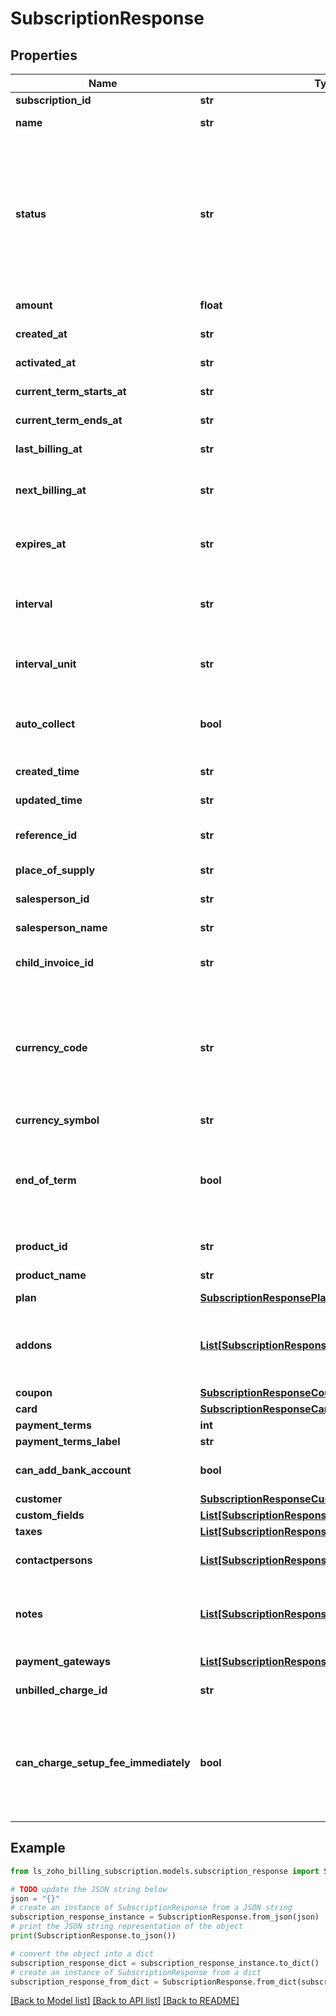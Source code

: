 # SubscriptionResponse


## Properties

Name | Type | Description | Notes
------------ | ------------- | ------------- | -------------
**subscription_id** | **str** | Unique ID generated for a subscription. | [optional] 
**name** | **str** | Name generated by concatenation of the product name and the selected plan. | [optional] 
**status** | **str** | The status of the subscription. It can be &lt;code&gt;live&lt;/code&gt;, &lt;code&gt;trial&lt;/code&gt;, &lt;code&gt;dunning&lt;/code&gt;, &lt;code&gt;unpaid&lt;/code&gt;, &lt;code&gt;non_renewing&lt;/code&gt;, &lt;code&gt;cancelled&lt;/code&gt;, &lt;code&gt;creation_failed&lt;/code&gt;, &lt;code&gt;cancelled_from_dunning&lt;/code&gt;, &lt;code&gt;expired&lt;/code&gt;, &lt;code&gt;trial_expired&lt;/code&gt; or &lt;code&gt;future&lt;/code&gt;. | [optional] 
**amount** | **float** | The amount that needs to be charged for the subscription. | [optional] 
**created_at** | **str** | Date at which the subscription was created. | [optional] 
**activated_at** | **str** | Date at which the subscription was activated. | [optional] 
**current_term_starts_at** | **str** | Date on which the current term of the subscription started. | [optional] 
**current_term_ends_at** | **str** | Date on which the current term of the subscription ends. | [optional] 
**last_billing_at** | **str** | The date on which the customer was billed last. | [optional] 
**next_billing_at** | **str** | The date on which the customer will be billed next. This will also be the date on which the next term of the subscription starts. | [optional] 
**expires_at** | **str** | This is applicable only when &lt;code&gt;billing_cycle&lt;/code&gt; is set for a plan. A subscription expires on the last day of the last billing cycle. | [optional] 
**interval** | **str** | Indicates the number of intervals between each billing. If interval&#x3D;2, the customer would be billed every two months or years depending on the value for interval_unit. | [optional] 
**interval_unit** | **str** | It can be either &lt;code&gt;months&lt;/code&gt; or &lt;code&gt;years&lt;/code&gt;. For interval&#x3D;2 and interval_unit&#x3D;months, the customer is billed every two months. | [optional] 
**auto_collect** | **bool** | auto_collect is set to true for creating an online subscription which will charge the customer’s card automatically on every renewal. To create an offline subscriptions, set auto_collect to false. | [optional] 
**created_time** | **str** | Time at which the subscription was created. | [optional] 
**updated_time** | **str** | Time at which the subscription details were last updated. | [optional] 
**reference_id** | **str** | A string of your choice is required to easily identify and keep track of your subscriptions. | [optional] 
**place_of_supply** | **str** | Place of Supply for the customer&#39;s subscription. | [optional] 
**salesperson_id** | **str** | Unique Id of the sales person assigned for the subscription. | [optional] 
**salesperson_name** | **str** | Name of the sales person assigned for the subscription. | [optional] 
**child_invoice_id** | **str** | Invoice ID of the most recent invoice to which the subscription is associated with. | [optional] 
**currency_code** | **str** | Currency code of the currency in which the customer wants to pay. If &lt;code&gt;currency_code&lt;/code&gt; is not specified here, the currency chosen in your Zoho Billing organization will be used for billing. &lt;code&gt;currency_id&lt;/code&gt; and &lt;code&gt;currency_symbol&lt;/code&gt; are set automatically in accordance to the currency_code. | [optional] 
**currency_symbol** | **str** | Symbol of the customer&#39;s currency. | [optional] 
**end_of_term** | **bool** | If there are any changes in the plan&#39;s subscriptions, those subscription changes can be made immediately if &lt;code&gt;end_of_term&lt;/code&gt; is set to false. If &lt;code&gt;end_of_term&lt;/code&gt; is set to true, the subscription changes take effect only after the current term of the subscription ends. | [optional] 
**product_id** | **str** | Product ID of the product to which the plan is associated with. | [optional] 
**product_name** | **str** | Name of the product which the plan belongs to. | [optional] 
**plan** | [**SubscriptionResponsePlan**](SubscriptionResponsePlan.md) |  | [optional] 
**addons** | [**List[SubscriptionResponseAddonsInner]**](SubscriptionResponseAddonsInner.md) | List of addon objects which are to be included in the subscription. Each object contains &lt;code&gt;addon_code&lt;/code&gt;, &lt;code&gt;name&lt;/code&gt;, &lt;code&gt;price&lt;/code&gt; and &lt;code&gt;quantity&lt;/code&gt;. | [optional] 
**coupon** | [**SubscriptionResponseCoupon**](SubscriptionResponseCoupon.md) |  | [optional] 
**card** | [**SubscriptionResponseCard**](SubscriptionResponseCard.md) |  | [optional] 
**payment_terms** | **int** | Payment Due details for the invoices. | [optional] 
**payment_terms_label** | **str** | Label for the paymet due details. | [optional] 
**can_add_bank_account** | **bool** | Set to true if Bank account can be added for the customer to perform ACH transactions. | [optional] 
**customer** | [**SubscriptionResponseCustomer**](SubscriptionResponseCustomer.md) |  | [optional] 
**custom_fields** | [**List[SubscriptionResponseCustomFieldsInner]**](SubscriptionResponseCustomFieldsInner.md) | Additional fields for the invoices. | [optional] 
**taxes** | [**List[SubscriptionResponseTaxesInner]**](SubscriptionResponseTaxesInner.md) | Taxes associated wit the subscription. | [optional] 
**contactpersons** | [**List[SubscriptionResponseContactpersonsInner]**](SubscriptionResponseContactpersonsInner.md) | List of contact person objects. Each object contains &lt;code&gt;contactperson_id&lt;/code&gt;. | [optional] 
**notes** | [**List[SubscriptionResponseNotesInner]**](SubscriptionResponseNotesInner.md) | List of objects containing &lt;code&gt;note_id&lt;/code&gt;, &lt;code&gt;description&lt;/code&gt;, &lt;code&gt;commented_by&lt;/code&gt; and &lt;code&gt;commented_time&lt;/code&gt; | [optional] 
**payment_gateways** | [**List[SubscriptionResponsePaymentGatewaysInner]**](SubscriptionResponsePaymentGatewaysInner.md) | List of payment gateways configured for the customer. | [optional] 
**unbilled_charge_id** | **str** | A unique ID if the subscription has any unbilled charges for the duration. | [optional] 
**can_charge_setup_fee_immediately** | **bool** | If set to \&quot;true\&quot;, a separate invoice will be raised for the setup fee as soon as the subscription&#39;s trial period starts. Set the value as \&quot;false\&quot;, or remove this optional argument if you want the setup fee to be billed at the end of the trial period, along with the other subscription related charges. | [optional] 

## Example

```python
from ls_zoho_billing_subscription.models.subscription_response import SubscriptionResponse

# TODO update the JSON string below
json = "{}"
# create an instance of SubscriptionResponse from a JSON string
subscription_response_instance = SubscriptionResponse.from_json(json)
# print the JSON string representation of the object
print(SubscriptionResponse.to_json())

# convert the object into a dict
subscription_response_dict = subscription_response_instance.to_dict()
# create an instance of SubscriptionResponse from a dict
subscription_response_from_dict = SubscriptionResponse.from_dict(subscription_response_dict)
```
[[Back to Model list]](../README.md#documentation-for-models) [[Back to API list]](../README.md#documentation-for-api-endpoints) [[Back to README]](../README.md)


